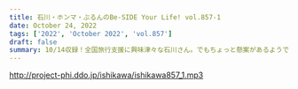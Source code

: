 ```yaml
---
title: 石川・ホンマ・ぶるんのBe-SIDE Your Life! vol.857-1
date: October 24, 2022
tags: ['2022', 'October 2022', 'vol.857']
draft: false
summary: 10/14収録！全国旅行支援に興味津々な石川さん。でもちょっと懸案があるようで…
---
```


http://project-phi.ddo.jp/ishikawa/ishikawa857_1.mp3